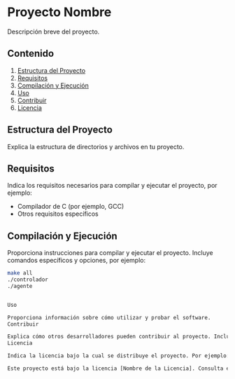 # Proyecto Nombre

Descripción breve del proyecto.

## Contenido

1. [Estructura del Proyecto](#estructura-del-proyecto)
2. [Requisitos](#requisitos)
3. [Compilación y Ejecución](#compilación-y-ejecución)
4. [Uso](#uso)
5. [Contribuir](#contribuir)
6. [Licencia](#licencia)

## Estructura del Proyecto

Explica la estructura de directorios y archivos en tu proyecto.


## Requisitos

Indica los requisitos necesarios para compilar y ejecutar el proyecto, por ejemplo:

- Compilador de C (por ejemplo, GCC)
- Otros requisitos específicos

## Compilación y Ejecución

Proporciona instrucciones para compilar y ejecutar el proyecto. Incluye comandos específicos y opciones, por ejemplo:

```bash
make all
./controlador
./agente


Uso

Proporciona información sobre cómo utilizar y probar el software.
Contribuir

Explica cómo otros desarrolladores pueden contribuir al proyecto. Incluye instrucciones para presentar problemas (issues) y solicitudes de extracción (pull requests).
Licencia

Indica la licencia bajo la cual se distribuye el proyecto. Por ejemplo:

Este proyecto está bajo la licencia [Nombre de la Licencia]. Consulta el archivo LICENSE para obtener más detalles.
